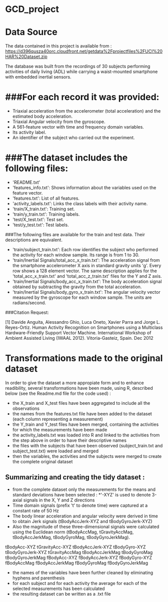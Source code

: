 GCD_project
===========
# Data Source

The data contained in this project is available from : 
https://d396qusza40orc.cloudfront.net/getdata%2Fprojectfiles%2FUCI%20HAR%20Dataset.zip 

The database was built from the recordings of 30 subjects performing activities of daily living (ADL) 
while carrying a waist-mounted smartphone with embedded inertial sensors.

###For each record it was provided:
======================================

* Triaxial acceleration from the accelerometer (total acceleration) and the estimated body acceleration.
* Triaxial Angular velocity from the gyroscope. 
* A 561-feature vector with time and frequency domain variables. 
* Its activity label. 
* An identifier of the subject who carried out the experiment.


###The dataset includes the following files:
=========================================

* 'README.txt'
* 'features_info.txt': Shows information about the variables used on the feature vector.
* 'features.txt': List of all features.
* 'activity_labels.txt': Links the class labels with their activity name.
* 'train/X_train.txt': Training set.
* 'train/y_train.txt': Training labels.
* 'test/X_test.txt': Test set.
* 'test/y_test.txt': Test labels.

###The following files are available for the train and test data. 
Their descriptions are equivalent. 

* 'train/subject_train.txt': Each row identifies the subject who performed the activity for each window sample. 
Its range is from 1 to 30. 
* 'train/Inertial Signals/total_acc_x_train.txt': The acceleration signal from the smartphone accelerometer
X axis in standard gravity units 'g'. Every row shows a 128 element vector. The same description applies 
for the 'total_acc_x_train.txt' and 'total_acc_z_train.txt' files for the Y and Z axis. 
* 'train/Inertial Signals/body_acc_x_train.txt': The body acceleration signal obtained by subtracting 
the gravity from the total acceleration. 
* 'train/Inertial Signals/body_gyro_x_train.txt': The angular velocity vector measured by the gyroscope 
for each window sample. The units are radians/second. 

###Citation Request:

[1] Davide Anguita, Alessandro Ghio, Luca Oneto, Xavier Parra and Jorge L. Reyes-Ortiz. Human Activity Recognition 
on Smartphones using a Multiclass Hardware-Friendly Support Vector Machine. International Workshop of
Ambient Assisted Living (IWAAL 2012). Vitoria-Gasteiz, Spain. Dec 2012





# Transformations made to the original dataset

In order to give the dataset a more appropiate form and to enhance readibility, several transformations
have been made, using R, described below (see the Readme.md file for the code used) :
* the X_train and X_test files have been aggregated to include all the observations
* the names from the features.txt file have been added to the dataset (each column representing a measurement)
* the Y_train and Y_test files have been merged, containing the activities for which the measurements have been made
* the activity_labels.txt was loaded into R and linked to the activities from the step above in order to have 
their descriptive names
* the files with the subjects that have been observed (subject_train.txt and subject_test.txt) were loaded and merged
* then the variables, the activities and the subjects were merged to create the complete original dataset


## Summarizing and creating the tidy dataset :
* from the complete dataset only the measurements for the means and standard deviations have been selected :
*'-XYZ' is used to denote 3-axial signals in the X, Y and Z directions
* Time domain signals (prefix 't' to denote time) were captured at a constant rate of 50 Hz
* The body linear acceleration and angular velocity were derived in time to obtain Jerk signals (tBodyAccJerk-XYZ and tBodyGyroJerk-XYZ)
* Also the magnitude of these three-dimensional signals were calculated using the Euclidean norm (tBodyAccMag, tGravityAccMag, tBodyAccJerkMag, tBodyGyroMag, tBodyGyroJerkMag).

tBodyAcc-XYZ 
tGravityAcc-XYZ 
tBodyAccJerk-XYZ 
tBodyGyro-XYZ
tBodyGyroJerk-XYZ 
tGravityAccMag
tBodyAccJerkMag
tBodyGyroMag
tBodyGyroJerkMag
fBodyAcc-XYZ
fBodyAccJerk-XYZ
fBodyGyro-XYZ
fBodyAccMag
fBodyAccJerkMag
fBodyGyroMag
fBodyGyroJerkMag

* the names of the variables have been further cleaned by eliminating hyphens and parenthesis
* for each subject and for each activity the average for each of the selected measurements has been calculated
* the resulting dataset can be written as a .txt file



